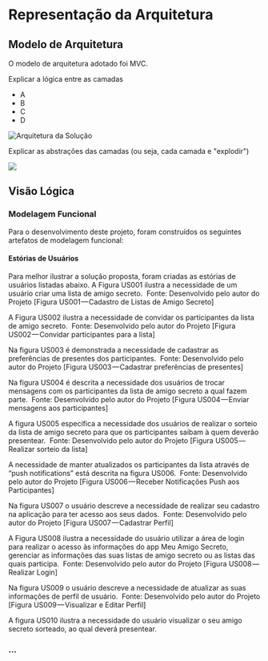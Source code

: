 # Representação da Arquitetura

## Modelo de Arquitetura

O modelo de arquitetura adotado foi MVC.

Explicar a lógica entre as camadas

* A
* B
* C
* D

![Arquitetura da Solu&#xE7;&#xE3;o](.gitbook/assets/image.png)

Explicar  as abstrações das camadas \(ou seja, cada camada e "explodir"\)

![](.gitbook/assets/image%20%281%29.png)

## Visão Lógica

### Modelagem Funcional
Para o desenvolvimento deste projeto, foram construídos os seguintes artefatos de modelagem funcional:
#### Estórias de Usuários
Para melhor ilustrar a solução proposta, foram criadas as estórias de usuários
listadas abaixo.
A Figura US001 ilustra a necessidade de um usuário criar uma lista de amigo secreto.
<image></image>
Fonte: Desenvolvido pelo autor do Projeto [Figura US001 — Cadastro de Listas de Amigo Secreto]

A Figura US002 ilustra a necessidade de convidar os participantes da lista de amigo secreto.
<image></image>
Fonte: Desenvolvido pelo autor do Projeto [Figura US002 — Convidar participantes para a lista]

Na figura US003 é demonstrada a necessidade de cadastrar as preferências de presentes dos participantes.
<image></image>
Fonte: Desenvolvido pelo autor do Projeto [Figura US003 — Cadastrar preferências de presentes]

Na figura US004 é descrita a necessidade dos usuários de trocar mensagens com os participantes da lista de amigo secreto a qual fazem parte.
<image></image>
Fonte: Desenvolvido pelo autor do Projeto [Figura US004 — Enviar mensagens aos participantes]

A figura US005 especifica a necessidade dos usuários de realizar o sorteio da lista de amigo secreto para que os participantes saibam à quem deverão presentear.
<image></image>
Fonte: Desenvolvido pelo autor do Projeto [Figura US005 — Realizar sorteio da lista]

A necessidade de manter atualizados os participantes da lista através de “push notifications” está descrita na figura US006.
<image></image>
Fonte: Desenvolvido pelo autor do Projeto [Figura US006 — Receber Notificações Push aos Participantes]

Na figura US007 o usuário descreve a necessidade de realizar seu cadastro na aplicação para ter acesso aos seus dados.
<image></image>
Fonte: Desenvolvido pelo autor do Projeto [Figura US007 — Cadastrar Perfil]

A Figura US008 ilustra a necessidade do usuário utilizar a área de login para realizar o acesso às informações do app Meu Amigo Secreto, gerenciar as informações das suas listas de amigo secreto ou as listas das quais participa.
<image></image>
Fonte: Desenvolvido pelo autor do Projeto [Figura US008 — Realizar Login]

Na figura US009 o usuário descreve a necessidade de atualizar as suas informações de perfil de usuário.
<image></image>
Fonte: Desenvolvido pelo autor do Projeto [Figura US009 — Visualizar e Editar Perfil]

A figura US010 ilustra a necessidade do usuário visualizar o seu amigo secreto sorteado, ao qual deverá presentear.
<image></image>




###  ...

